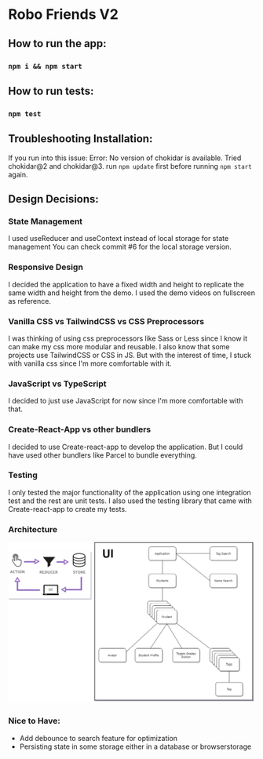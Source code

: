 # Robo Friends V2

## How to run the app:

### `npm i && npm start`

## How to run tests:

### `npm test`

## Troubleshooting Installation:

If you run into this issue:
Error: No version of chokidar is available. Tried chokidar@2 and chokidar@3.
run `npm update` first before running `npm start` again.

## Design Decisions:

### State Management

I used useReducer and useContext instead of local storage for state management
You can check commit #6 for the local storage version.

### Responsive Design

I decided the application to have a fixed width and height to replicate the same width and height from the demo. I used the demo videos on fullscreen as reference.

### Vanilla CSS vs TailwindCSS vs CSS Preprocessors

I was thinking of using css preprocessors like Sass or Less since I know it can make my css more modular and reusable. I also know that some projects use TailwindCSS or CSS in JS. But with the interest of time, I stuck with vanilla css since I'm more comfortable with it.

### JavaScript vs TypeScript

I decided to just use JavaScript for now since I'm more comfortable with that.

### Create-React-App vs other bundlers

I decided to use Create-react-app to develop the application. But I could have used other bundlers like Parcel to bundle everything.

### Testing

I only tested the major functionality of the application using one integration test and the rest are unit tests.
I also used the testing library that came with Create-react-app to create my tests.

### Architecture

![alt text](ComponentTree.png)

### Nice to Have:

- Add debounce to search feature for optimization
- Persisting state in some storage either in a database or browserstorage
